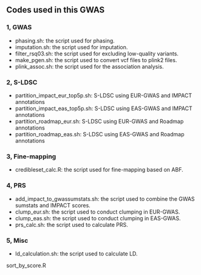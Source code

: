 ## Codes used in this GWAS

### 1, GWAS
- phasing.sh: the script used for phasing.
- imputation.sh: the script used for imputation.
- filter_rsq03.sh: the script used for excluding low-quality variants.
- make_pgen.sh: the script used to convert vcf files to plink2 files.
- plink_assoc.sh: the script used for the association analysis.

### 2, S-LDSC
- partition_impact_eur_top5p.sh: S-LDSC using EUR-GWAS and IMPACT annotations
- partition_impact_eas_top5p.sh: S-LDSC using EAS-GWAS and IMPACT annotations
- partition_roadmap_eur.sh: S-LDSC using EUR-GWAS and Roadmap annotations
- partition_roadmap_eas.sh: S-LDSC using EAS-GWAS and Roadmap annotations

### 3, Fine-mapping
- credibleset_calc.R: the script used for fine-mapping based on ABF.

### 4, PRS
- add_impact_to_gwassumstats.sh: the script used to combine the GWAS sumstats and IMPACT scores.
- clump_eur.sh: the script used to conduct clumping in EUR-GWAS.
- clump_eas.sh: the script used to conduct clumping in EAS-GWAS.
- prs_calc.sh: the script used to calculate PRS.

### 5, Misc
- ld_calculation.sh: the script used to calculate LD.











sort_by_score.R


